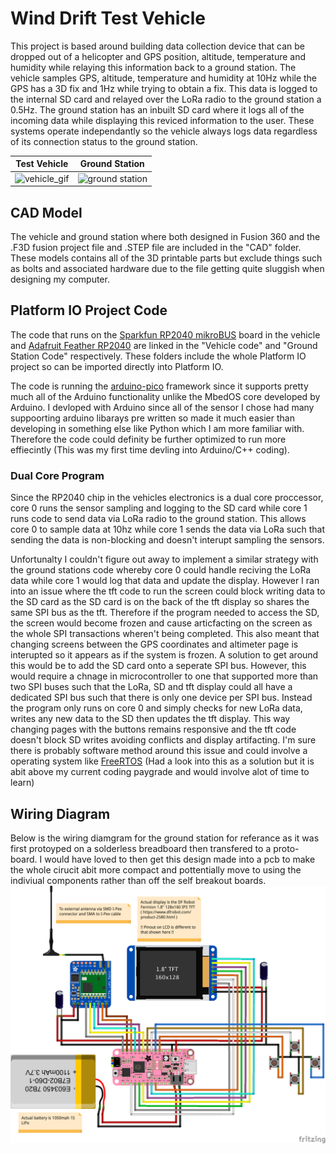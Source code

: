 # Wind Drift Test Vehicle

This project is based around building data collection device that can be dropped out of a helicopter and GPS position, altitude, temperature and humidity while relaying this information back to a ground station. The vehicle samples GPS, altitude, temperature and humidity at 10Hz while the GPS has a 3D fix and 1Hz while trying to obtain a fix. This data is logged to the internal SD card and relayed over the LoRa radio to the ground station a 0.5Hz. The ground station has an inbuilt SD card where it logs all of the incoming data while displaying this reviced information to the user. These systems operate independantly so the vehicle always logs data regardless of its connection status to the ground station.

Test Vehicle | Ground Station
------------ | -------------
![vehicle_gif](https://github.com/JasperCusiel/Wind-Drift-Test-Vehicle/blob/f5f4aa340e76b96d537dc1a6af973c7dd2ffaf03/Test_Vehicle.gif) | ![ground station](https://github.com/JasperCusiel/Wind-Drift-Test-Vehicle/blob/e8371d43ec23b7cb48514da858f554845b8bd735/Ground%20Station.gif)

## CAD Model
The vehicle and ground station where both designed in Fusion 360 and the .F3D fusion project file and .STEP file are included in the "CAD" folder. These models contains all of the 3D printable parts but exclude things such as bolts and associated hardware due to the file getting quite sluggish when designing my computer.

## Platform IO Project Code
The code that runs on the [Sparkfun RP2040 mikroBUS](https://www.sparkfun.com/products/18721) board in the vehicle and [Adafruit Feather RP2040](https://www.adafruit.com/product/4884) are linked in the "Vehicle code" and "Ground Station Code" respectively. These folders include the whole Platform IO project so can be imported directly into Platform IO.

The code is running the [arduino-pico](https://arduino-pico.readthedocs.io/en/latest/) framework since it supports pretty much all of the Arduino functionality unlike the MbedOS core developed by Arduino. I devloped with Arduino since all of the sensor I chose had many suppoorting arduino libarays pre written so made it much easier than developing in something else like Python which I am more familiar with. Therefore the code could definity be further optimized to run more effiecintly (This was my first time devling into Arduino/C++ coding).

### Dual Core Program
Since the RP2040 chip in the vehicles electronics is a dual core proccessor, core 0 runs the sensor sampling and logging to the SD card while core 1 runs code to send data via LoRa radio to the ground station. This allows core 0 to sample data at 10hz while core 1 sends the data via LoRa such that sending the data is non-blocking and doesn't interupt sampling the sensors. 

Unfortunalty I couldn't figure out away to implement a similar strategy with the ground stations code whereby core 0 could handle reciving the LoRa data while core 1 would log that data and update the display. However I ran into an issue where the tft code to run the screen could block writing data to the SD card as the SD card is on the back of the tft display so shares the same SPI bus as the tft. Therefore if the program needed to access the SD, the screen would become frozen and cause articfacting on the screen as the whole SPI transactions wheren't being completed. This also meant that changing screens between the GPS coordinates and altimeter page is interupted so it appears as if the system is frozen. A solution to get around this would be to add the SD card onto a seperate SPI bus. However, this would require a chnage in microcontroller to one that supported more than two SPI buses such that the LoRa, SD and tft display could all have a dedicated SPI bus such that there is only one device per SPI bus. Instead the program only runs on core 0 and simply checks for new LoRa data, writes any new data to the SD then updates the tft display. This way changing pages with the buttons remains responsive and the tft code doesn't block SD writes avoiding conflicts and display artifacting. I'm sure there is probably software method around this issue and could involve a operating system like [FreeRTOS](https://www.freertos.org) (Had a look into this as a solution but it is abit above my current coding paygrade and would involve alot of time to learn)

## Wiring Diagram
Below is the wiring diamgram for the ground station for referance as it was first protoyped on a solderless breadboard then transfered to a proto-board. I would have loved to then get this design made into a pcb to make the whole cirucit abit more compact and pottentially move to using the indiviual components rather than off the self breakout boards.
![ground station wiring](https://github.com/JasperCusiel/Wind-Drift-Test-Vehicle/blob/7d3b5c572471ea2a260b697b29c4c50e110d7b82/Images%20&%20Gifs/Ground%20Station%20Wiring.png)

